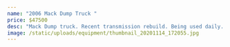 ```yaml
---
name: "2006 Mack Dump Truck "
price: $47500
desc: "Mack Dump truck. Recent transmission rebuild. Being used daily. "
image: /static/uploads/equipment/thumbnail_20201114_172055.jpg
---
```


